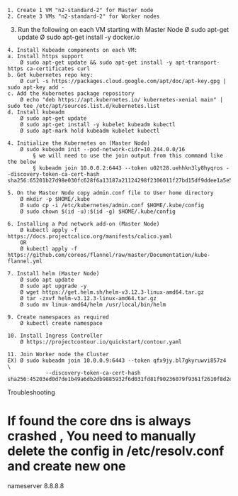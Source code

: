 	1. Create 1 VM "n2-standard-2" for Master node
	2. Create 3 VMs "n2-standard-2" for Worker nodes

  3. Run the following on each VM starting with Master Node
		Ø sudo apt-get update
		Ø sudo apt-get install -y docker.io
		
	4. Install Kubeadm components on each VM:
    a. Install https support
		Ø sudo apt-get update && sudo apt-get install -y apt-transport-https ca-certificates curl
    b. Get kubernetes repo key:
		Ø curl -s https://packages.cloud.google.com/apt/doc/apt-key.gpg | sudo apt-key add -
    c. Add the Kubernetes package repository
		Ø echo "deb https://apt.kubernetes.io/ kubernetes-xenial main" | sudo tee /etc/apt/sources.list.d/kubernetes.list
    d. Install kubeadm 
		Ø sudo apt-get update
		Ø sudo apt-get install -y kubelet kubeadm kubectl
		Ø sudo apt-mark hold kubeadm kubelet kubectl
	
	4. Initialize the Kubernetes on (Master Node)
		Ø sudo kubeadm init --pod-network-cidr=10.244.0.0/16
			§ we will need to use the join output from this command like the below
			§ kubeadm join 10.0.0.2:6443 --token u02t28.uehhkn3ly8hyqros --discovery-token-ca-cert-hash sha256:65201b27d98e030fc628f6a13187a21124298f2306011f27bd15df9ddee1a5e5
			
	5. On the Master Node copy admin.conf file to User home directory
		Ø mkdir -p $HOME/.kube
		Ø sudo cp -i /etc/kubernetes/admin.conf $HOME/.kube/config
		Ø sudo chown $(id -u):$(id -g) $HOME/.kube/config
	
	6. Installing a Pod network add-on (Master Node)
		Ø kubectl apply -f https://docs.projectcalico.org/manifests/calico.yaml
		OR
		Ø kubectl apply -f https://github.com/coreos/flannel/raw/master/Documentation/kube-flannel.yml

	7. Install helm (Master Node)
		Ø sudo apt update
		Ø sudo apt upgrade -y
		Ø wget https://get.helm.sh/helm-v3.12.3-linux-amd64.tar.gz
		Ø tar -zxvf helm-v3.12.3-linux-amd64.tar.gz
		Ø sudo mv linux-amd64/helm /usr/local/bin/helm
		
	9. Create namespaces as required
		Ø kubectl create namespace
	
	10. Install Ingress Controller
		Ø https://projectcontour.io/quickstart/contour.yaml
	
	11. Join Worker node the Cluster
	EX) Ø sudo kubeadm join 10.0.0.9:6443 --token qfx9jy.bl7gkyruwvi857z4 \
		        --discovery-token-ca-cert-hash sha256:45203ed0d7de1b49a6db2db9885932f6d031fd81f90236079f9361f2610f8d2e 

Troubleshooting
 # If found the core dns is always crashed , You need to manually delete the config in /etc/resolv.conf and create new one
   nameserver 8.8.8.8
